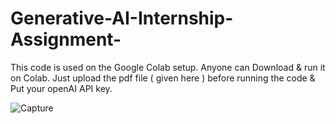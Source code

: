 # Generative-AI-Internship-Assignment-

This code is used on the Google Colab setup. Anyone can Download & run it on Colab.
Just upload the pdf file ( given here ) before running the code & Put your openAI API key.

![Capture](https://github.com/user-attachments/assets/9cc65b3a-d98a-4c19-947a-097711545198)
